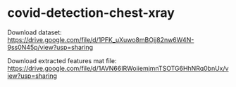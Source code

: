 # covid-detection-chest-xray

Download dataset: https://drive.google.com/file/d/1PFK_uXuwo8mBOjj82nw6W4N-9ss0N45p/view?usp=sharing

Download extracted features mat file: https://drive.google.com/file/d/1AVN66IRWoiiemjmnTSOTG6HhNRq0bnUx/view?usp=sharing
